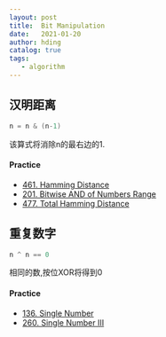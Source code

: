 ```yaml
---
layout: post
title:  Bit Manipulation
date:   2021-01-20
author: hding
catalog: true
tags:
   - algorithm
---
```

## 汉明距离
```java
n = n & (n-1)
```
该算式将消除n的最右边的1.

#### Practice
- [461. Hamming Distance](https://leetcode.com/problems/hamming-distance/)
- [201. Bitwise AND of Numbers Range](https://leetcode.com/problems/bitwise-and-of-numbers-range/)
- [477. Total Hamming Distance](https://leetcode.com/problems/total-hamming-distance/)



## 重复数字
```java
n ^ n == 0
```
相同的数,按位XOR将得到0

#### Practice
- [136. Single Number](https://leetcode.com/problems/single-number/)
- [260. Single Number III](https://leetcode.com/problems/single-number-iii/)